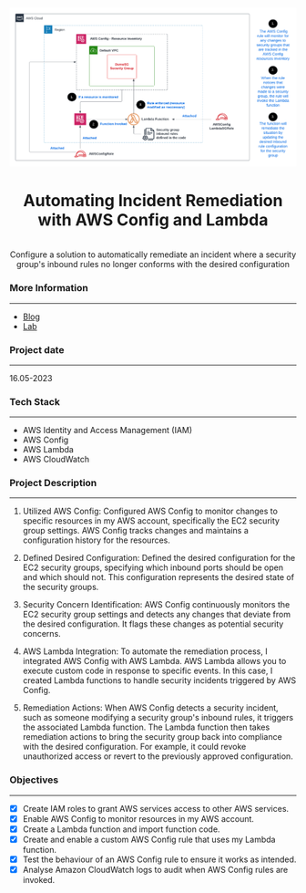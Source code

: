 <br />

![Architecture Diagram](Architecture.png)
  <h1 align="center">Automating Incident Remediation with AWS Config and Lambda</h1>
  <p align="center">
    <br />
    Configure a solution to automatically remediate an incident where a security group's inbound rules no longer conforms with the desired configuration
  </p>
</p>

### More Information
------------------
- [Blog](https://blog.digitalden.cloud/automating-incident-remediation-with-aws-config-and-lambda-9efc077b72e9)
- [Lab](https://youtu.be/VgxpkKJrWpY)

### Project date
------------------
16.05-2023

### Tech Stack
------------------
- AWS Identity and Access Management (IAM)
- AWS Config
- AWS Lambda
- AWS CloudWatch

### Project Description
-----------------
1. Utilized AWS Config: Configured AWS Config to monitor changes to specific resources in my AWS account, specifically the EC2 security group settings. AWS Config tracks changes and maintains a configuration history for the resources.

2. Defined Desired Configuration: Defined the desired configuration for the EC2 security groups, specifying which inbound ports should be open and which should not. This configuration represents the desired state of the security groups.

3. Security Concern Identification: AWS Config continuously monitors the EC2 security group settings and detects any changes that deviate from the desired configuration. It flags these changes as potential security concerns.

4. AWS Lambda Integration: To automate the remediation process, I integrated AWS Config with AWS Lambda. AWS Lambda allows you to execute custom code in response to specific events. In this case, I created Lambda functions to handle security incidents triggered by AWS Config.

5. Remediation Actions: When AWS Config detects a security incident, such as someone modifying a security group's inbound rules, it triggers the associated Lambda function. The Lambda function then takes remediation actions to bring the security group back into compliance with the desired configuration. For example, it could revoke unauthorized access or revert to the previously approved configuration.

### Objectives
-----------------
- [x] Create IAM roles to grant AWS services access to other AWS services.
- [x] Enable AWS Config to monitor resources in my AWS account.
- [x] Create a Lambda function and import function code.
- [x] Create and enable a custom AWS Config rule that uses my Lambda function.
- [x] Test the behaviour of an AWS Config rule to ensure it works as intended.
- [x] Analyse Amazon CloudWatch logs to audit when AWS Config rules are invoked.
